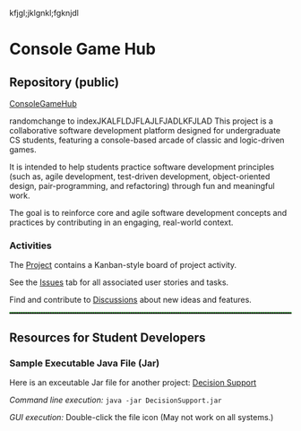 kfjgl;jklgnkl;fgknjdl
# Console Game Hub
## Repository (public)
[ConsoleGameHub](https://github.com/MetroCS/ConsoleGameHub)

randomchange to indexJKALFLDJFLAJLFJADLKFJLAD
This project is a collaborative software development platform designed for undergraduate CS students, featuring a console-based arcade of classic and logic-driven games.

It is intended to help students practice software development principles (such as, agile development, test-driven development, object-oriented design, pair-programming, and refactoring) through fun and meaningful work.

The goal is to reinforce core and agile software development concepts and practices by contributing in an engaging, real-world context.

### Activities

The [Project](https://github.com/orgs/MetroCS/projects/9) contains a Kanban-style board of project activity.

See the [Issues](https://github.com/MetroCS/ConsoleGameHub/issues) tab for all associated user stories and tasks.

Find and contribute to [Discussions](https://github.com/MetroCS/ConsoleGameHub/discussions) about new ideas and features.

<hr style="border-top: 2px dotted green;">

## Resources for Student Developers
### Sample Executable Java File (Jar)
Here is an exceutable Jar file for another project:
[Decision Support](DecisionSupport.jar)

_Command line execution:_ ```java -jar DecisionSupport.jar```

_GUI execution:_ Double-click the file icon (May not work on all systems.)

